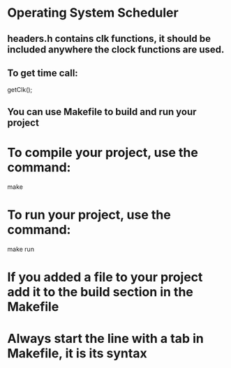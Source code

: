 # Operating System Scheduler
## headers.h contains clk functions, it should be included anywhere the clock functions are used.

## To get time call:

getClk();

## You can use Makefile to build and run your project

# To compile your project, use the command:
make

# To run your project, use the command:
make run

# If you added a file to your project add it to the build section in the Makefile

# Always start the line with a tab in Makefile, it is its syntax
